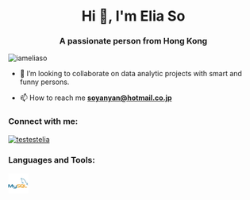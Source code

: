 <h1 align="center">Hi 👋, I'm Elia So</h1>
<h3 align="center">A passionate person from Hong Kong</h3>

<p align="left"> <img src="https://komarev.com/ghpvc/?username=iameliaso&label=Profile%20views&color=0e75b6&style=flat" alt="iameliaso" /> </p>

- 👯 I’m looking to collaborate on data analytic projects with smart and funny persons.

- 📫 How to reach me **soyanyan@hotmail.co.jp**

<h3 align="left">Connect with me:</h3>
<p align="left">
<a href="https://www.linkedin.com/in/elia-s-571074104/" target="blank"><img align="center" src="https://raw.githubusercontent.com/rahuldkjain/github-profile-readme-generator/master/src/images/icons/Social/linked-in-alt.svg" alt="testestelia" height="30" width="40" /></a>
</p>

<h3 align="left">Languages and Tools:</h3>
<p align="left"> <a href="https://www.mysql.com/" target="_blank" rel="noreferrer"> <img src="https://raw.githubusercontent.com/devicons/devicon/master/icons/mysql/mysql-original-wordmark.svg" alt="mysql" width="40" height="40"/> </a> </p>
